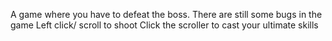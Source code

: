 A game where you have to defeat the boss. There are still some bugs in the game
Left click/ scroll to shoot
Click the scroller to cast your ultimate skills
